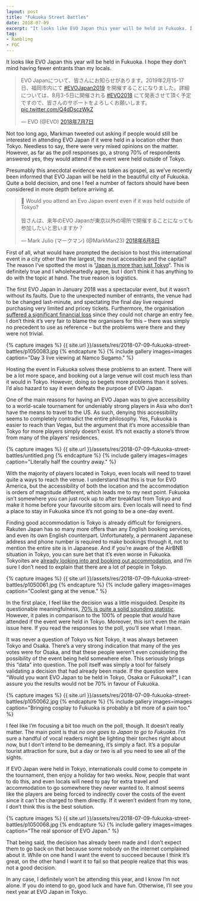 ```yaml
---
layout: post
title: "Fukuoka Street Battles"
date: 2018-07-09
excerpt: "It looks like EVO Japan this year will be held in Fukuoka. I hope they don’t mind having fewer entrants than my locals."
tag:
- Rambling
- FGC
---
```


It looks like EVO Japan this year will be held in Fukuoka. I hope they don’t mind having fewer entrants than my locals.

<blockquote class="twitter-tweet tw-align-center" data-lang="ja"><p lang="ja" dir="ltr">EVO Japanについて、皆さんにお知らせがあります。2019年2月15-17日、福岡市内にて <a href="https://twitter.com/hashtag/EVOJapan2019?src=hash&amp;ref_src=twsrc%5Etfw">#EVOJapan2019</a> を開催することになりました。詳細については、8月3-5日に開催される <a href="https://twitter.com/hashtag/EVO2018?src=hash&amp;ref_src=twsrc%5Etfw">#EVO2018</a> にて発表させて頂く予定ですので、皆さんのサポートをよろしくお願いします。 <a href="https://t.co/Q4dDsczWkZ">pic.twitter.com/Q4dDsczWkZ</a></p>&mdash; EVO (@EVO) <a href="https://twitter.com/EVO/status/1015388352005095424?ref_src=twsrc%5Etfw">2018年7月7日</a></blockquote>

Not too long ago, Markman tweeted out asking if people would still be interested in attending EVO Japan if it were held in a location other than Tokyo. Needless to say, there were very mixed opinions on the matter. However, as far as the poll responses go, a strong 70% of respondents answered yes, they would attend if the event were held outside of Tokyo.

Presumably this anecdotal evidence was taken as gospel, as we’ve recently been informed that EVO Japan will be held in the beautiful city of Fukuoka. Quite a bold decision, and one I feel a number of factors should have been considered in more depth before arriving at.

<blockquote class="twitter-tweet tw-align-center" data-lang="ja"><p lang="ja" dir="ltr">🤔 Would you attend an Evo Japan event even if it was held outside of Tokyo? <br><br>皆さんは、来年のEVO Japanが東京以外の場所で開催することになっても参加したいと思いますか？</p>&mdash; Mark Julio (マークマン) (@MarkMan23) <a href="https://twitter.com/MarkMan23/status/1005029048077058048?ref_src=twsrc%5Etfw">2018年6月8日</a></blockquote>

First of all, what would have prompted the decision to host this international event in a city other than the largest, the most accessible and the capital? The reason I’ve spotted the most is “[Japan is more than just Tokyo](https://twitter.com/MarkMan23/status/1005029302105063424)“. This is definitely true and I wholeheartedly agree, but I don’t think it has anything to do with the topic at hand. The true reason is logistics.

The first EVO Japan in January 2018 was a spectacular event, but it wasn’t without its faults. Due to the unexpected number of entrants, the venue had to be changed last-minute, and spectating the final day live required purchasing very limited and pricey tickets. Furthermore, the organisation [suffered a significant financial loss](https://en.wikipedia.org/wiki/Evo_Japan_2018#Aftermath) since they could not charge an entry fee. I don’t think it’s very fair to blame the organisers for this – there was simply no precedent to use as reference – but the problems were there and they were not trivial.

{% capture images %}
    {{ site.url }}/assets/res/2018-07-09-fukuoka-street-battles/p1050083.jpg
{% endcapture %}
{% include gallery images=images caption="Day 3 live viewing at Namco Sugamo." %}

Hosting the event in Fukuoka solves these problems to an extent. There will be a lot more space, and booking out a large venue will cost much less than it would in Tokyo. However, doing so begets more problems than it solves. I’d also hazard to say it even defeats the purpose of EVO Japan.

One of the main reasons for having an EVO Japan was to give accessibility to a world-scale tournament for undeniably strong players in Asia who don’t have the means to travel to the US. As such, denying this accessibility seems to completely contradict the entire philosophy. Yes, Fukuoka is easier to reach than Vegas, but the argument that it’s more accessible than Tokyo for more players simply doesn’t exist. It’s not exactly a stone’s throw from many of the players’ residences.

{% capture images %}
    {{ site.url }}/assets/res/2018-07-09-fukuoka-street-battles/untitled.png
{% endcapture %}
{% include gallery images=images caption="Literally half the country away." %}

With the majority of players located in Tokyo, even locals will need to travel quite a ways to reach the venue. I understand that this is true for EVO America, but the accessibility of both the location and the accommodation is orders of magnitude different, which leads me to my next point. Fukuoka isn’t somewhere you can just rock up to after breakfast from Tokyo and make it home before your favourite sitcom airs. Even locals will need to find a place to stay in Fukuoka since it’s not going to be a one-day event.

Finding good accommodation is Tokyo is already difficult for foreigners. Rakuten Japan has so many more offers than any English booking services, and even its own English counterpart. Unfortunately, a permanent Japanese address and phone number is required to make bookings through it, not to mention the entire site is in Japanese. And if you’re aware of the AirBNB situation in Tokyo, you can sure bet that it’s even worse in Fukuoka. Tokyoites are [already looking into and booking out accommodation](https://twitter.com/masakarijin/status/1015873717262405632), and I’m sure I don’t need to explain that there are a lot of people in Tokyo.

{% capture images %}
    {{ site.url }}/assets/res/2018-07-09-fukuoka-street-battles/p1050061.jpg
{% endcapture %}
{% include gallery images=images caption="Coolest gang at the venue." %}

In the first place, I feel like the decision was a little misguided. Despite its questionable meaningfulness, [70% is quite a solid sounding statistic](https://twitter.com/MarkMan23/status/1005380459344297984). However, it pales in comparison to the 100% of people that _would_ have attended if the event were held in Tokyo. Moreover, this isn’t even the main issue here. If you read the responses to the poll, you’ll see what I mean.

It was never a question of Tokyo vs Not Tokyo, it was always between Tokyo and Osaka. There’s a very strong indication that many of the yes votes were for Osaka, and that these people weren’t even considering the possibility of the event being held somewhere else. This seriously brings this “data” into question. The poll itself was simply a tool for falsely validating a decision that had already been made. If the question were “Would you want EVO Japan to be held in Tokyo, Osaka or Fukuoka?”, I can assure you the results would not be 70% in favour of Fukuoka.

{% capture images %}
    {{ site.url }}/assets/res/2018-07-09-fukuoka-street-battles/p1050062.jpg
{% endcapture %}
{% include gallery images=images caption="Bringing cosplay to Fukuoka is probably a bit more of a pain too." %}

I feel like I’m focusing a bit too much on the poll, though. It doesn’t really matter. The main point is that _no one goes to Japan to go to Fukuoka_. I’m sure a handful of vocal readers might be lighting their torches right about now, but I don’t intend to be demeaning, it’s simply a fact. It’s a popular tourist attraction for sure, but a day or two is all you need to see all of the sights.

If EVO Japan were held in Tokyo, internationals could come to compete in the tournament, then enjoy a holiday for two weeks. Now, people that want to do this, and even locals will need to pay for extra travel and accommodation to go somewhere they never wanted to. It almost seems like the players are being forced to indirectly cover the costs of the event since it can’t be charged to them directly. If it weren’t evident from my tone, I don’t think this is the best solution.

{% capture images %}
    {{ site.url }}/assets/res/2018-07-09-fukuoka-street-battles/p1050068.jpg
{% endcapture %}
{% include gallery images=images caption="The real sponsor of EVO Japan." %}

That being said, the decision has already been made and I don’t expect them to go back on that because some nobody on the internet complained about it. While on one hand I want the event to succeed because I think it’s great, on the other hand I want it to fail so that people realize that this was not a good decision.

In any case, I definitely won’t be attending this year, and I know I’m not alone. If you do intend to go, good luck and have fun. Otherwise, I’ll see you next year at EVO Japan in Tokyo.

<script async src="https://platform.twitter.com/widgets.js" charset="utf-8"></script>